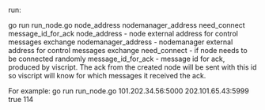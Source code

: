 run:

go run run_node.go node_address nodemanager_address need_connect message_id_for_ack
node_address - node external address for control messages exchange
nodemanager_address - nodemanager external address for control messages exchange
need_connect - if node needs to be connected randomly
message_id_for_ack - message id for ack, produced by viscript. The ack from the created node will be sent with this id so viscript will know for which messages it received the ack.

For example:
go run run_node.go 101.202.34.56:5000 202.101.65.43:5999 true 114
